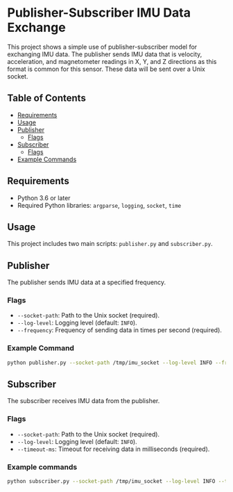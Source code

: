 # Publisher-Subscriber IMU Data Exchange

This project shows a simple use of publisher-subscriber model for exchanging IMU data. The publisher sends IMU data that is velocity, acceleration, and magnetometer readings in X, Y, and Z directions as this format is common for this sensor. These data will be sent over a Unix socket.

## Table of Contents

- [Requirements](#requirements)
- [Usage](#usage)
- [Publisher](#publisher)
  - [Flags](#publisher-flags)
- [Subscriber](#subscriber)
  - [Flags](#subscriber-flags)
- [Example Commands](#example-commands)

## Requirements

- Python 3.6 or later
- Required Python libraries: `argparse`, `logging`, `socket`, `time`

## Usage

This project includes two main scripts: `publisher.py` and `subscriber.py`.

## Publisher

The publisher sends IMU data at a specified frequency.

### Flags

- `--socket-path`: Path to the Unix socket (required).
- `--log-level`: Logging level (default: `INFO`).
- `--frequency`: Frequency of sending data in times per second (required).

### Example Command

```bash
python publisher.py --socket-path /tmp/imu_socket --log-level INFO --frequency 1
```

## Subscriber

The subscriber receives IMU data from the publisher.


### Flags

- `--socket-path`: Path to the Unix socket (required).
- `--log-level`: Logging level (default: `INFO`).
- `--timeout-ms`: Timeout for receiving data in milliseconds (required).

### Example commands 

```bash
python subscriber.py --socket-path /tmp/imu_socket --log-level INFO --timeout-ms 12000
```